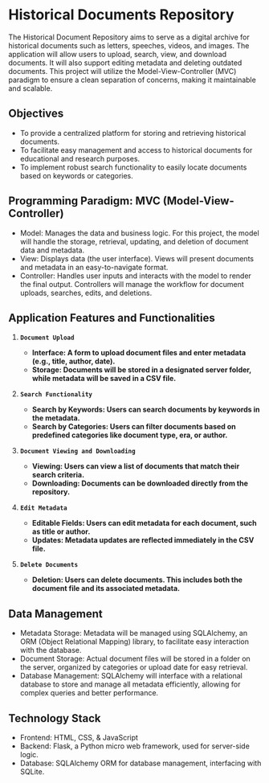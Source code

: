 # Historical Documents Repository


The Historical Document Repository aims to serve as a digital archive for historical documents such as letters, speeches, videos, and images. The application will allow users to upload, search, view, and download documents. It will also support editing metadata and deleting outdated documents. This project will utilize the Model-View-Controller (MVC) paradigm to ensure a clean separation of concerns, making it maintainable and scalable.

## Objectives
-	To provide a centralized platform for storing and retrieving historical documents.
-	To facilitate easy management and access to historical documents for educational and research purposes.
-	To implement robust search functionality to easily locate documents based on keywords or categories.


## Programming Paradigm: MVC (Model-View-Controller)
-	Model: Manages the data and business logic. For this project, the model will handle the storage, retrieval, updating, and deletion of document data and metadata.
-	View: Displays data (the user interface). Views will present documents and metadata in an easy-to-navigate format.
-	Controller: Handles user inputs and interacts with the model to render the final output. Controllers will manage the workflow for document uploads, searches, edits, and deletions.


## Application Features and Functionalities

1) **`Document Upload`**
    -	**Interface: A form to upload document files and enter metadata (e.g., title, author, date).**
    -	**Storage: Documents will be stored in a designated server folder, while metadata will be saved in a CSV file.**

2) **`Search Functionality`**
    -	**Search by Keywords: Users can search documents by keywords in the metadata.**
    -	**Search by Categories: Users can filter documents based on predefined categories like document type, era, or author.**

3) **`Document Viewing and Downloading`**
    -	**Viewing: Users can view a list of documents that match their search criteria.**
    -	**Downloading: Documents can be downloaded directly from the repository.**

4) **`Edit Metadata`**
    -	**Editable Fields: Users can edit metadata for each document, such as title or author.**
    -	**Updates: Metadata updates are reflected immediately in the CSV file.**

5) **`Delete Documents`**
    -	**Deletion: Users can delete documents. This includes both the document file and its associated metadata.**


## Data Management
-	Metadata Storage: Metadata will be managed using SQLAlchemy, an ORM (Object Relational Mapping) library, to facilitate easy interaction with the database.
-	Document Storage: Actual document files will be stored in a folder on the server, organized by categories or upload date for easy retrieval.
-	Database Management: SQLAlchemy will interface with a relational database to store and manage all metadata efficiently, allowing for complex queries and better performance.


## Technology Stack
-	Frontend: HTML, CSS, & JavaScript
-	Backend: Flask, a Python micro web framework, used for server-side logic. 
-	Database: SQLAlchemy ORM for database management, interfacing with SQLite.
